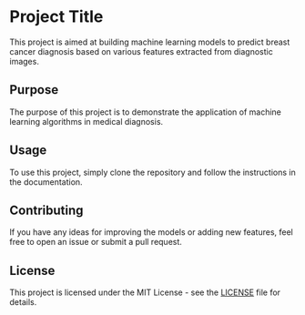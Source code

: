 # Project Title

This project is aimed at building machine learning models to predict breast cancer diagnosis based on various features extracted from diagnostic images. 
## Purpose

The purpose of this project is to demonstrate the application of machine learning algorithms in medical diagnosis. 

## Usage

To use this project, simply clone the repository and follow the instructions in the documentation. 

## Contributing

 If you have any ideas for improving the models or adding new features, feel free to open an issue or submit a pull request.

## License

This project is licensed under the MIT License - see the [LICENSE](LICENSE) file for details.
